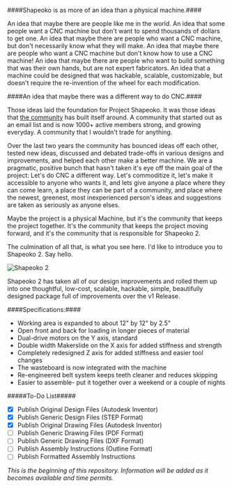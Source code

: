 ####Shapeoko is as more of an idea than a physical machine.####

An idea that maybe there are people like me in the world. An idea that some people want a CNC machine but don't want to spend thousands of dollars to get one. An idea that maybe there are people who want a CNC machine, but don't necessarily know what they will make. An idea that maybe there are people who want a CNC machine but don't know how to use a CNC machine! An idea that maybe there are people who want to build something that was their own hands, but are not expert fabricators. An idea that a machine could be designed that was hackable, scalable, customizable, but doesn't require the re-invention of the wheel for each modification.

####An idea that maybe there was a different way to do CNC.####

Those ideas laid the foundation for Project Shapeoko. It was those ideas that [the community](http://www.shapeoko.com/forum) has built itself around. A community that started out as an email list and is now 1000+ active members strong, and growing everyday. A community that I wouldn't trade for anything.

Over the last two years the community has bounced ideas off each other, tested new ideas, discussed and debated trade-offs in various designs and improvements, and helped each other make a better machine. We are a pragmatic, positive bunch that hasn't taken it's eye off the main goal of the project: Let's do CNC a different way. Let's commoditize it, let's make it accessible to anyone who wants it, and lets give anyone a place where they can come learn, a place they can be part of a community, and place where the newest, greenest, most inexperienced person's ideas and suggestions are taken as seriously as anyone elses. 

Maybe the project is a physical Machine, but it's the community that keeps the project together. It's the community that keeps the project moving forward, and it's the community that is responsible for Shapeoko 2.

The culmination of all that, is what you see here. I'd like to introduce you to Shapeoko 2. Say hello.

![Shapeoko 2](https://github.com/shapeoko/ShapeOko_2/blob/master/Shapeoko_2.gif)

Shapeoko 2 has taken all of our design improvements and rolled them up into one thoughtful, low-cost, scalable, hackable, simple, beautifully designed package full of improvements over the v1 Release.

####Specifications:####
+ Working area is expanded to about 12" by 12" by 2.5"
+ Open front and back for loading in longer pieces of material
+ Dual-drive motors on the Y axis, standard
+ Double width Makerslide on the X axis for added stiffness and strength
+ Completely redesigned Z axis for added stiffness and easier tool changes
+ The wasteboard is now integrated with the machine
+ Re-engineered belt system keeps teeth cleaner and reduces skipping
+ Easier to assemble- put it together over a weekend or a couple of nights

#####To-Do List#####
- [x] Publish Original Design Files (Autodesk Inventor)
- [x] Publish Generic Design Files (STEP Format)
- [x] Publish Original Drawing Files (Autodesk Inventor)
- [ ] Publish Generic Drawing Files (PDF Format)
- [ ] Publish Generic Drawing Files (DXF Format)
- [ ] Publish Assembly Instructions (Outline Format)
- [ ] Publish Formatted Assembly Instructions

_This is the beginning of this repository. Information will be added as it becomes available and time permits._